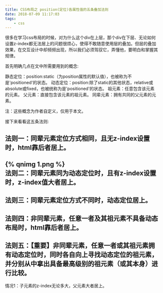 ```yaml
---
title: CSS布局之 position(定位)各属性值的五条叠加法则
date: 2018-07-09 11:17:03
tags:
    - css
---
```

很多在学习css布局的时候，对为什么这个div在上层，那个div在下层、无论如何设置z-index都无法居上的问题很烦心，使得不敢随意使用层的叠加。但层的叠加效果，在交互设计中却频频出现，所以我们必须驾驭它，弄懂他，要明白和掌握其规律。

首先明确几点在文中所需要用到的概念:

静态定位：position:static（为position属性的默认值），也被称为不是'positioned'的状态。
动态定位：position:除了static的其他状态，relative或absolute或fixed，也被统称为是'positioned'的状态。
祖元素：任意包含该元素的元素。
父元素：直接包含该元素的祖元素。
同辈元素：拥有共同的父元素的元素。

注：这些概念为作者自定义，仅用于本文。

接下来看看这五条法则:

法则一：同辈元素定位方式相同，且无z-index设置时，html靠后者居上。
---
{% qnimg 1.png %}       
法则二：同辈元素同为动态定位时，且有z-index设置时，z-index值大者居上。
---

法则三：同辈元素定位方式不同时，动态定位居上。
---

法则四：非同辈元素，任意一者及其祖元素不具备动态布局时，html靠后者居上。
---

法则五：【重要】非同辈元素，任意一者或其祖元素拥有动态定位时，同时各自向上寻找动态定位的祖元素，并分别从中拿出具备最高级别的祖元素（或其本身）进行比较。
---

情况1：子元素的z-index无论多大，父元素大者居上。


